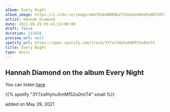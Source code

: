 ```yaml
---
album: Every Night
album_image: https://i.scdn.co/image/ab67616d0000b2735e42dd68d9a08f2074800168
artist: Hannah Diamond
date: 2021-05-29 03:41:12+00:00
draft: false
duration: 212658
preview_url: null
spotify_url: https://open.spotify.com/track/3Y7zslHyhuXmMf52u0miT4
title: Every Night
type: music
---
```



## Hannah Diamond on the album Every Night

You can listen [here](https://open.spotify.com/track/3Y7zslHyhuXmMf52u0miT4)

{{% spotify "3Y7zslHyhuXmMf52u0miT4" small %}}

added on May 29, 2021